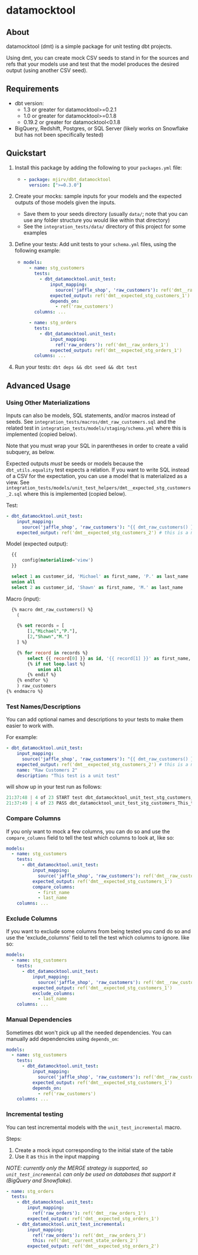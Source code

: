 # datamocktool

## About

datamocktool (dmt) is a simple package for unit testing dbt projects.

Using dmt, you can create mock CSV seeds to stand in for the sources and refs that your models use
and test that the model produces the desired output (using another CSV seed).

## Requirements

- dbt version:
  - 1.3 or greater for datamocktool>=0.2.1
  - 1.0 or greater for datamocktool>=0.1.8
  - 0.19.2 or greater for datamocktool<0.1.8
- BigQuery, Redshift, Postgres, or SQL Server (likely works on Snowflake but has not been specifically tested)

## Quickstart

1. Install this package by adding the following to your `packages.yml` file:
   - ```yaml
     - package: mjirv/dbt_datamocktool
       version: [">=0.3.0"]
     ```
2. Create your mocks: sample inputs for your models and the expected outputs of those models given the inputs.
   - Save them to your seeds directory (usually `data/`; note that you can use any folder structure you would like within that directory)
   - See the `integration_tests/data/` directory of this project for some examples
3. Define your tests: Add unit tests to your `schema.yml` files, using the following example:

   - ```yaml
     models:
       - name: stg_customers
         tests:
           - dbt_datamocktool.unit_test:
               input_mapping:
                 source('jaffle_shop', 'raw_customers'): ref('dmt__raw_customers_1')
               expected_output: ref('dmt__expected_stg_customers_1')
               depends_on:
                 - ref('raw_customers')
         columns: ...

       - name: stg_orders
         tests:
           - dbt_datamocktool.unit_test:
               input_mapping:
                 ref('raw_orders'): ref('dmt__raw_orders_1')
               expected_output: ref('dmt__expected_stg_orders_1')
         columns: ...
     ```

4. Run your tests: `dbt deps && dbt seed && dbt test`

## Advanced Usage

### Using Other Materializations

Inputs can also be models, SQL statements, and/or macros instead of seeds. See `integration_tests/macros/dmt_raw_customers.sql` and the related test in `integration_tests/models/staging/schema.yml` where this is implemented (copied below).

Note that you must wrap your SQL in parentheses in order to create a valid subquery, as below.

Expected outputs _must_ be seeds or models because the `dbt_utils.equality` test expects a relation. If you want to write SQL instead of a CSV for the expectation, you can use a model that is materialized as a view. See `integration_tests/models/unit_test_helpers/dmt__expected_stg_customers_2.sql` where this is implemented (copied below).

Test:

```yaml
- dbt_datamocktool.unit_test:
    input_mapping:
      source('jaffle_shop', 'raw_customers'): "{{ dmt_raw_customers() }}" # this is a macro
    expected_output: ref('dmt__expected_stg_customers_2') # this is a model
```

Model (expected output):

```sql
  {{
      config(materialized='view')
  }}

  select 1 as customer_id, 'Michael' as first_name, 'P.' as last_name
  union all
  select 2 as customer_id, 'Shawn' as first_name, 'M.' as last_name
```

Macro (input):

```sql
  {% macro dmt_raw_customers() %}
    (

    {% set records = [
        [1,"Michael","P."],
        [2,"Shawn","M."]
    ] %}

    {% for record in records %}
        select {{ record[0] }} as id, '{{ record[1] }}' as first_name, '{{ record[2] }}' as last_name
        {% if not loop.last %}
            union all
        {% endif %}
    {% endfor %}
    ) raw_customers
{% endmacro %}
```

### Test Names/Descriptions

You can add optional names and descriptions to your tests to make them easier to work with.

For example:

```yaml
- dbt_datamocktool.unit_test:
    input_mapping:
      source('jaffle_shop', 'raw_customers'): "{{ dmt_raw_customers() }}" # this is a macro
    expected_output: ref('dmt__expected_stg_customers_2') # this is a model
    name: "Raw Customers 2"
    description: "This test is a unit test"
```

will show up in your test run as follows:

```python
21:37:48 | 4 of 23 START test dbt_datamocktool_unit_test_stg_customers_This_test_is_a_unit_test__ref_dmt__expected_stg_customers_2____dmt_raw_customers___Raw_Customers_2 [RUN]
21:37:49 | 4 of 23 PASS dbt_datamocktool_unit_test_stg_customers_This_test_is_a_unit_test__ref_dmt__expected_stg_customers_2____dmt_raw_customers___Raw_Customers_2 [PASS in 0.27s]
```

### Compare Columns

If you only want to mock a few columns, you can do so and use the `compare_columns` field to tell the test which columns to look at, like so:

```yaml
models:
  - name: stg_customers
    tests:
      - dbt_datamocktool.unit_test:
          input_mapping:
            source('jaffle_shop', 'raw_customers'): ref('dmt__raw_customers_1')
          expected_output: ref('dmt__expected_stg_customers_1')
          compare_columns:
            - first_name
            - last_name
    columns: ...
```

### Exclude Columns
If you want to exclude some columns from being tested you cand do so and use the 'exclude_columns' field to tell the test which columns to ignore. like so:

```yaml
models:
  - name: stg_customers
    tests:
      - dbt_datamocktool.unit_test:
          input_mapping:
            source('jaffle_shop', 'raw_customers'): ref('dmt__raw_customers_1')
          expected_output: ref('dmt__expected_stg_customers_1')
          exclude_columns:
            - last_name
    columns: ...
```

### Manual Dependencies

Sometimes dbt won't pick up all the needed dependencies. You can manually add dependencies using `depends_on`:

```yaml
models:
  - name: stg_customers
    tests:
      - dbt_datamocktool.unit_test:
          input_mapping:
            source('jaffle_shop', 'raw_customers'): ref('dmt__raw_customers_1')
          expected_output: ref('dmt__expected_stg_customers_1')
          depends_on:
            - ref('raw_customers')
    columns: ...
```

### Incremental testing

You can test incremental models with the `unit_test_incremental` macro.

Steps:

1. Create a mock input corresponding to the initial state of the table
2. Use it as `this` in the input mapping

_NOTE: currently only the MERGE strategy is supported, so `unit_test_incremental` can only be used on databases that support it (BigQuery and Snowflake)._

```yaml
- name: stg_orders
  tests:
    - dbt_datamocktool.unit_test:
        input_mapping:
          ref('raw_orders'): ref('dmt__raw_orders_1')
        expected_output: ref('dmt__expected_stg_orders_1')
    - dbt_datamocktool.unit_test_incremental:
        input_mapping:
          ref('raw_orders'): ref('dmt__raw_orders_3')
          this: ref('dmt__current_state_orders_2')
        expected_output: ref('dmt__expected_stg_orders_2')
```
